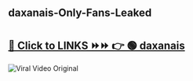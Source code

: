 
 ## daxanais-Only-Fans-Leaked

# <h2><a href="https://clipsfans.com/daxanais&ref=git">🔗 Click to LINKS ⏩⏩ 👉 🟢 daxanais </a></h2>

<a href="https://clipsfans.com/daxanais&ref=git" rel="nofollow" data-target="animated-image.originalLink"><img src="https://i.ibb.co.com/xMMVF88/686577567.gif" alt="Viral Video Original" style="max-width: 100%; display: inline-block;" data-target="animated-image.originalImage"></a>
